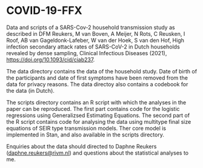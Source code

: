 # COVID-19-FFX
Data and scripts of a SARS-Cov-2 household transmission study as described in DFM Reukers, M van Boven, A Meijer, N Rots, C Reusken, I Roof, AB van Gageldonk-Lafeber, W van der Hoek, S van den Hof, High infection secondary attack rates of SARS-CoV-2 in Dutch households revealed by dense sampling, Clinical Infectious Diseases (2021), https://doi.org/10.1093/cid/ciab237.

The data directory contains the data of the household study. Date of birth of the participants and date of first symptoms have been removed from the data for privacy reasons. The data directoy also contains a codebook for the data (in Dutch).

The scripts directory contains an R script with which the analyses in the paper can be reproduced. The first part contains code for the logistic regressions using Generalizsed Estimating Equations. The second part of the R script contains code for analysing the data using multitype final size equations of SEIR type transmission models. Ther core model is implemented in Stan, and also available in the scripts directory.

Enquiries about the data should directed to Daphne Reukers (daphne.reukers@rivm.nl) and questions about the statistical analyses to me.
